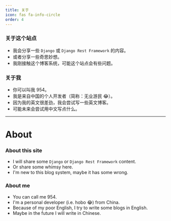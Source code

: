 ```yaml
---
title: 关于
icon: fas fa-info-circle
order: 4
---
```


### 关于这个站点

- 我会分享一些 `Django` 或 `Django Rest Framework` 的内容。
- 或者分享一些奇思妙想。
- 我刚接触这个博客系统，可能这个站点会有些问题。

### 关于我

- 你可以叫我 954。
- 我是来自中国的个人开发者（简称：无业游民 😂）。
- 因为我的英文很差劲，我会尝试写一些英文博客。
- 可能未来会尝试用中文写点什么。

---

# About

### About this site

- I will share some `Django` or `Django Rest Framework` content.
- Or share some whimsy here.
- I'm new to this blog system, maybe it has some wrong.

### About me

- You can call me 954.
- I'm a personal developer (i.e. hobo 😂) from China.
- Because of my poor English, I try to write some blogs in English.
- Maybe in the future I will write in Chinese.
